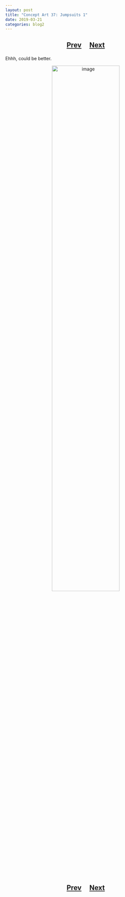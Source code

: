 ```yaml
---
layout: post
title: "Concept Art 37: Jumpsuits 1"
date: 2019-03-21
categories: blog2
---
```


<h2>
  <p style="text-align:center;">
    <a href="/wingsofthechorus/archive/2019/03/20/conceptart36">Prev</a>
    &nbsp;&nbsp;&nbsp;
    <a href="/wingsofthechorus/archive/2019/03/21/conceptart38">Next</a>
  </p>
</h2>

Ehhh, could be better.

<p style="text-align:center;">
  <img src="/wingsofthechorus/images/conceptart/ca37.png" width="65%" alt="image"/>
</p>

<h2>
  <p style="text-align:center;">
    <a href="/wingsofthechorus/archive/2019/03/20/conceptart36">Prev</a>
    &nbsp;&nbsp;&nbsp;
    <a href="/wingsofthechorus/archive/2019/03/21/conceptart38">Next</a>
  </p>
</h2>
